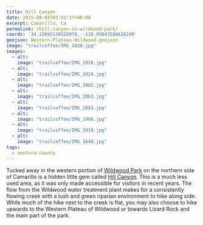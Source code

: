 ```yaml
---
title: Hill Canyon
date: 2015-08-03T03:55:17+00:00
excerpt: Camarillo, Ca
permalink: /hill-canyon-in-wildwood-park/
coords: '34.22693139528978, -118.93043588626199'
geojson: Western-Plateau-Wildwood.geojson
image: "trailcoffee/IMG_2028.jpg"
images:
  - alt: 
    image: "trailcoffee/IMG_2028.jpg"
  - alt: 
    image: "trailcoffee/IMG_2024.jpg"
  - alt: 
    image: "trailcoffee/IMG_2882.jpg"
  - alt: 
    image: "trailcoffee/IMG_2063.jpg"
  - alt: 
    image: "trailcoffee/IMG_2883.jpg"
  - alt: 
    image: "trailcoffee/IMG_1998.jpg"
  - alt: 
    image: "trailcoffee/IMG_2019.jpg"
  - alt: 
    image: "trailcoffee/IMG_1640.jpg"
tags:
  - ventura-county
---
```

Tucked away in the western portion of <a href="/wildwood/">Wildwood Park</a> on the northern side of Camarillo is a hidden little gem called <a href="http://www.cosf.org/website/html/hill-canyon-hike.html">Hill Canyon</a>. This is a much less used area, as it was only made accessible for visitors in recent years. The flow from the Wildwood water treatment plant makes for a consistently flowing creek with a lush and green riparian environment to hike along side. While much of the hike next to the creek is flat, you may also choose to hike upwards to the Western Plateau of Wildwood or towards Lizard Rock and the main part of the park.



